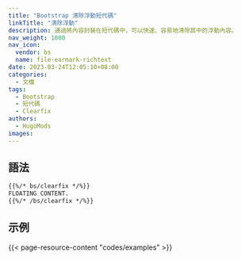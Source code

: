 ```yaml
---
title: "Bootstrap 清除浮動短代碼"
linkTitle: "清除浮動"
description: 通過將內容封裝在短代碼中，可以快速、容易地清除其中的浮動內容。
nav_weight: 1000
nav_icon:
  vendor: bs
  name: file-earmark-richtext
date: 2023-03-24T12:05:10+08:00
categories:
  - 文檔
tags:
  - Bootstrap
  - 短代碼
  - Clearfix
authors:
  - HugoMods
images:
---
```


## 語法

```markdown
{{%/* bs/clearfix */%}}
FLOATING CONTENT.
{{%/* /bs/clearfix */%}}
```

## 示例

{{< page-resource-content "codes/examples" >}}
